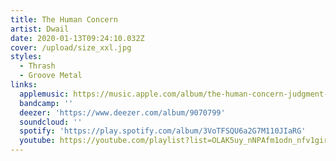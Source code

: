 ```yaml
---
title: The Human Concern
artist: Dwail
date: 2020-01-13T09:24:10.032Z
cover: /upload/size_xxl.jpg
styles:
  - Thrash
  - Groove Metal
links:
  applemusic: https://music.apple.com/album/the-human-concern-judgment-fall/936870234
  bandcamp: ''
  deezer: 'https://www.deezer.com/album/9070799'
  soundcloud: ''
  spotify: 'https://play.spotify.com/album/3VoTFSQU6a2G7M110JIaRG'
  youtube: https://youtube.com/playlist?list=OLAK5uy_nNPAfm1odn_nfv1gir0i-x0YHbtKTqSZ8
---
```

